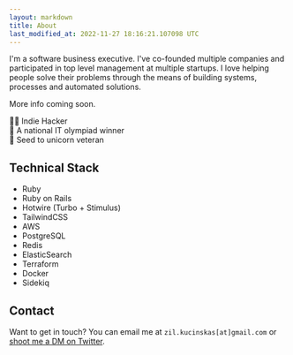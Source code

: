 ```yaml
---
layout: markdown
title: About
last_modified_at: 2022-11-27 18:16:21.107098 UTC
---
```


I'm a software business executive. I've co-founded multiple companies and participated in top level management at multiple startups. I love helping people solve their problems through the means of building systems, processes and automated solutions.

More info coming soon.

🦹‍♂️  Indie Hacker<br>
🧠  A national IT olympiad winner<br>
🦄  Seed to unicorn veteran<br>

## Technical Stack

* Ruby
* Ruby on Rails
* Hotwire (Turbo + Stimulus)
* TailwindCSS
* AWS
* PostgreSQL
* Redis
* ElasticSearch
* Terraform
* Docker
* Sidekiq

## Contact

Want to get in touch? You can email me at `zil.kucinskas[at]gmail.com` or [shoot me a DM on Twitter](https://twitter.com/zilkucinskas/).
